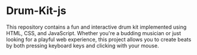 # Drum-Kit-js
This repository contains a fun and interactive drum kit implemented using HTML, CSS, and JavaScript. Whether you're a budding musician or just looking for a playful web experience, this project allows you to create beats by both pressing keyboard keys and clicking with your mouse.
